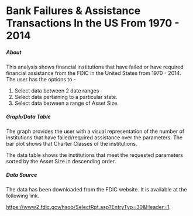Bank Failures & Assistance Transactions In the US From 1970 - 2014
===================================================================

##### About

This analysis shows financial institutions that have failed or have required financial assistance from the FDIC in the United States from 1970 - 2014. The user has the options to -

1. Select data between 2 date ranges
2. Select data pertaining to a particular state.
3. Select data between a range of Asset Size.


##### Graph/Data Table

The graph provides the user with a visual representation of the number of institutions that have failed/required assistance over the parameters. The bar plot shows that Charter Classes of the institutions.

The data table shows the institutions that meet the requested parameters sorted by the Asset Size in descending order.


##### Data Source

The data has been downloaded from the FDIC website. It is available at the following link.

https://www2.fdic.gov/hsob/SelectRpt.asp?EntryTyp=30&Header=1.
